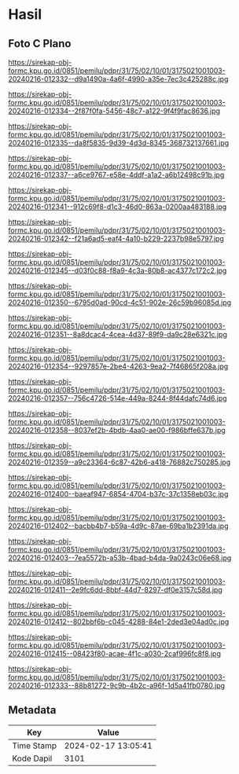 # Hasil

## Foto C Plano

https://sirekap-obj-formc.kpu.go.id/0851/pemilu/pdpr/31/75/02/10/01/3175021001003-20240216-012332--d9a1490a-4a6f-4990-a35e-7ec3c425288c.jpg

https://sirekap-obj-formc.kpu.go.id/0851/pemilu/pdpr/31/75/02/10/01/3175021001003-20240216-012334--2f87f0fa-5456-48c7-a122-9f4f9fac8636.jpg

https://sirekap-obj-formc.kpu.go.id/0851/pemilu/pdpr/31/75/02/10/01/3175021001003-20240216-012335--da8f5835-9d39-4d3d-8345-368732137661.jpg

https://sirekap-obj-formc.kpu.go.id/0851/pemilu/pdpr/31/75/02/10/01/3175021001003-20240216-012337--a6ce9767-e58e-4ddf-a1a2-a6b12498c91b.jpg

https://sirekap-obj-formc.kpu.go.id/0851/pemilu/pdpr/31/75/02/10/01/3175021001003-20240216-012341--912c69f8-d1c3-46d0-863a-0200aa483188.jpg

https://sirekap-obj-formc.kpu.go.id/0851/pemilu/pdpr/31/75/02/10/01/3175021001003-20240216-012342--f21a6ad5-eaf4-4a10-b229-2237b98e5797.jpg

https://sirekap-obj-formc.kpu.go.id/0851/pemilu/pdpr/31/75/02/10/01/3175021001003-20240216-012345--d03f0c88-f8a9-4c3a-80b8-ac4377c172c2.jpg

https://sirekap-obj-formc.kpu.go.id/0851/pemilu/pdpr/31/75/02/10/01/3175021001003-20240216-012350--6795d0ad-90cd-4c51-902e-26c59b96085d.jpg

https://sirekap-obj-formc.kpu.go.id/0851/pemilu/pdpr/31/75/02/10/01/3175021001003-20240216-012351--8a8dcac4-4cea-4d37-89f9-da9c28e6321c.jpg

https://sirekap-obj-formc.kpu.go.id/0851/pemilu/pdpr/31/75/02/10/01/3175021001003-20240216-012354--9297857e-2be4-4263-9ea2-7f46865f208a.jpg

https://sirekap-obj-formc.kpu.go.id/0851/pemilu/pdpr/31/75/02/10/01/3175021001003-20240216-012357--756c4726-514e-449a-8244-8f44dafc74d6.jpg

https://sirekap-obj-formc.kpu.go.id/0851/pemilu/pdpr/31/75/02/10/01/3175021001003-20240216-012358--8037ef2b-4bdb-4aa0-ae00-f986bffe637b.jpg

https://sirekap-obj-formc.kpu.go.id/0851/pemilu/pdpr/31/75/02/10/01/3175021001003-20240216-012359--a9c23364-6c87-42b6-a418-76882c750285.jpg

https://sirekap-obj-formc.kpu.go.id/0851/pemilu/pdpr/31/75/02/10/01/3175021001003-20240216-012400--baeaf947-6854-4704-b37c-37c1358eb03c.jpg

https://sirekap-obj-formc.kpu.go.id/0851/pemilu/pdpr/31/75/02/10/01/3175021001003-20240216-012402--bacbb4b7-b59a-4d9c-87ae-69ba1b2391da.jpg

https://sirekap-obj-formc.kpu.go.id/0851/pemilu/pdpr/31/75/02/10/01/3175021001003-20240216-012403--7ea5572b-a53b-4bad-b4da-9a0243c06e68.jpg

https://sirekap-obj-formc.kpu.go.id/0851/pemilu/pdpr/31/75/02/10/01/3175021001003-20240216-012411--2e9fc6dd-8bbf-44d7-8297-df0e3157c58d.jpg

https://sirekap-obj-formc.kpu.go.id/0851/pemilu/pdpr/31/75/02/10/01/3175021001003-20240216-012412--802bbf6b-c045-4288-84e1-2ded3e04ad0c.jpg

https://sirekap-obj-formc.kpu.go.id/0851/pemilu/pdpr/31/75/02/10/01/3175021001003-20240216-012415--08423f80-acae-4f1c-a030-2caf996fc8f8.jpg

https://sirekap-obj-formc.kpu.go.id/0851/pemilu/pdpr/31/75/02/10/01/3175021001003-20240216-012333--88b81272-9c9b-4b2c-a96f-1d5a41fb0780.jpg


## Metadata

| Key        | Value               |
| ---------- | ------------------- |
| Time Stamp | 2024-02-17 13:05:41 |
| Kode Dapil | 3101                |



